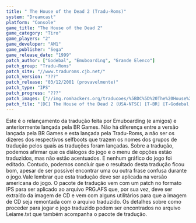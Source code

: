 ```yaml
---
title: " The House of the Dead 2 (Tradu-Roms)"
system: "Dreamcast"
platform: "Console"
game_title: "The House of the Dead 2"
game_category: "Tiro"
game_players: "2"
game_developer: "AM1"
game_publisher: "Sega"
game_release_date: "1999"
patch_author: ["Godebal", "Emuboarding", "Grande Elenco"]
patch_group: "Tradu-Roms"
patch_site: "//www.traduroms.cjb.net/"
patch_version: "???"
patch_release: "03/12/2001 (provavelmente)"
patch_type: "IPS"
patch_progress: "???"
patch_images: ["//img.romhackers.org/traducoes/%5BDC%5D%20The%20House%20of%20the%20Dead%20-%20Tradu-Roms%20-%2001.jpg","//img.romhackers.org/traducoes/%5BDC%5D%20The%20House%20of%20the%20Dead%20-%20Tradu-Roms%20-%2002.jpg","//img.romhackers.org/traducoes/%5BDC%5D%20The%20House%20of%20the%20Dead%20-%20Tradu-Roms%20-%2003.jpg"]
patch_file: "[DC] The House of the Dead 2 (USA-NTSC) [T-BR] [T-Godebal, Emuboarding e grande elenco G-Tradu-Roms] [A-2001].rar"
---
```

Este é o relançamento da tradução feita por Emuboarding (e amigos) e anteriormente lançada pela BR Games. Não há diferença entre a versão lançada pela BR Games e esta lançada pela Tradu-Roms, a não ser os dizeres dos respectivos selfboots que trazem os nomes dos grupos de tradução pelos quais as traduções foram lançadas. Sobre a tradução, podemos afirmar que os diálogos do jogo e o menu de opções estão traduzidos, mas não estão acentuados. E nenhum gráfico do jogo foi editado. Contudo, podemos concluir que o resultado desta tradução ficou bom, apesar de ser possível encontrar uma ou outra frase confusa durante o jogo.Vale lembrar que esta tradução deve ser aplicada na versão americana do jogo. O pacote de tradução vem com um patch no formato IPS para ser aplicado ao arquivo PRG.AFS que, por sua vez, deve ser extraído da imagem de CD e vem com alguns utilitários para que a imagem de CD seja remontada com o arquivo traduzido. Os detalhes sobre como proceder para jogar o jogo traduzido podem ser encontrados no arquivo Leiame.txt que também acompanha o pacote de tradução.
